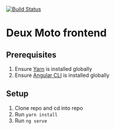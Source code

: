 [![Build Status](https://travis-ci.org/deuxmoto/catilyfe-frontend.svg?branch=master)](https://travis-ci.org/deuxmoto/catilyfe-frontend)

# Deux Moto frontend

## Prerequisites
1. Ensure [Yarn](https://yarnpkg.com/en/docs/install) is installed globally
2. Ensure [Angular CLI](https://github.com/angular/angular-cli#installation) is installed globally

## Setup
1. Clone repo and cd into repo
2. Run `yarn install`
3. Run `ng serve`
